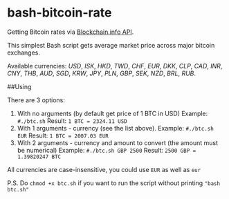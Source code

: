 # bash-bitcoin-rate
Getting Bitcoin rates via [Blockchain.info API](https://blockchain.info/api/exchange_rates_api).

This simplest Bash script gets average market price across major bitcoin exchanges.

Available currencies: _USD_, _ISK_, _HKD_, _TWD_, _CHF_, _EUR_, _DKK_, _CLP_, _CAD_, _INR_, _CNY_, _THB_, _AUD_, _SGD_, _KRW_, _JPY_, _PLN_, _GBP_, _SEK_, _NZD_, _BRL_, _RUB_.

##Using

There are 3 options:
1. With no arguments (by default get price of 1 BTC in USD)
Example:
`#./btc.sh`
Result:
`1 BTC = 2324.11 USD`
2. With 1 arguments - currency (see the list above).
Example:
`#./btc.sh EUR`
Result:
`1 BTC = 2007.03 EUR`
3. With 2 arguments - currency and amount to convert (the amount must be numerical)
Example:
`#./btc.sh GBP 2500`
Result:
`2500 GBP = 1.39820247 BTC`

All currencies are case-insensitive, you could use `EUR` as well as `eur`

P.S. Do `chmod +x btc.sh` if you want to run the script without printing `"bash btc.sh"`
